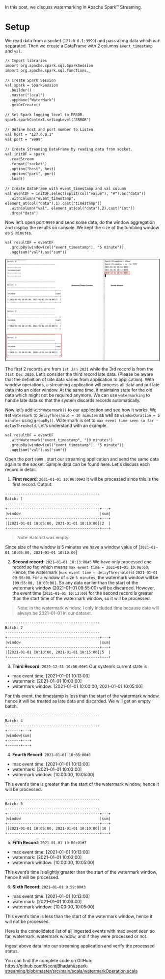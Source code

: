In this post, we discuss watermarking in Apache Spark™️ Streaming.

# Setup
We read data from a socket (`127.0.0.1:9999`) and pass along data which is `#` separated. Then we create a DataFrame with 2 columns `event_timestamp` and `val`. 
```
// Import libraries
import org.apache.spark.sql.SparkSession
import org.apache.spark.sql.functions._

// Create Spark Session
val spark = SparkSession
  .builder()
  .master("local")
  .appName("WaterMark")
  .getOrCreate()

// Set Spark logging level to ERROR.
spark.sparkContext.setLogLevel("ERROR")

// Define host and port number to Listen.
val host = "127.0.0.1"
val port = "9999"

// Create Streaming DataFrame by reading data from socket.
val initDF = spark
  .readStream
  .format("socket")
  .option("host", host)
  .option("port", port)
  .load()

// Create DataFrame with event_timestamp and val column
val eventDF = initDF.select(split(col("value"), "#").as("data"))
  .withColumn("event_timestamp",    element_at(col("data"),1).cast("timestamp"))
  .withColumn("val", element_at(col("data"),2).cast("int"))
  .drop("data")
```

Now let’s open port `9999` and send some data, do the window aggregation and display the results on console. We kept the size of the tumbling window as `5 minutes`. 
```
val resultDF = eventDF
  .groupBy(window(col("event_timestamp"), "5 minute"))
  .agg(sum("val").as("sum"))
```

![Spark Watermarking input](./../../assets/images/SparkWatermark1.png)

The first 2 records are from `1st Jan 2021` while the 3rd record is from the `31st Dec 2020`. Let’s consider the third record late data. (Please be aware that the definition of late data varies from application to application). With window operations, a streaming application will process all data and put late data into an older window. At the same time, it maintains state for the old data which might not be required anymore. We can use `watermarking` to handle late data so that the system discards records automatically.

Now let’s add `withWatermark()` to our application and see how it works. We set `watermark` to `delayThreshold = 10 minutes` as well as `windowDuration = 5 minutes` using `groupBy()`. Watermark is set to `max event time seen so far — delayThreshold`. Let’s understand with an example.
```
val resultDF = eventDF
  .withWatermark("event_timestamp", "10 minutes")
  .groupBy(window(col("event_timestamp"), "5 minute"))
  .agg(sum("val").as("sum"))
```

Open the port `9999` , start our streaming application and send the same data again to the socket. Sample data can be found here. Let's discuss each record in detail.

1. **First record**: `2021–01–01 10:06:00#2` It will be processed since this is the first record.
Output:
```
-------------------------------------------
Batch: 1
-------------------------------------------
+------------------------------------------+---+
|window                                    |sum|
+------------------------------------------+---+
|[2021-01-01 10:05:00, 2021-01-01 10:10:00]|2  |
+------------------------------------------+---+
```

> Note: Batch:0 was empty.

Since size of the window is 5 minutes we have a window value of [`2021–01–01 10:05:00, 2021–01–01 10:10:00`]

2. **Second record**: `2021–01–01 10:13:00#5`
We have only processed one record so far, which means `max event time = 2021–01–01 10:06:00`. Hence, the watermark (`max event time — delayThreshold`) is `2021–01–01 09:56:00`. For a window of size `5 minutes`, the watermark window will be `[09:55:00, 10:00:00]`. So any data earlier than the start of the watermark window (2021–01–01 09:55:00) will be discarded. However, the event time (`2021–01–01 10:13:00`) for the second record is greater than the start time of the watermark window, so it will be processed.

>Note: in the watermark window, I only included time because date will always be 2021–01–01 in our dataset.

```
-------------------------------------------
Batch: 2
-------------------------------------------
+------------------------------------------+---+
|window                                    |sum|
+------------------------------------------+---+
|[2021-01-01 10:10:00, 2021-01-01 10:15:00]|5  |
+------------------------------------------+---+
```

3. **Third Record**: `2020–12–31 10:06:00#1`
Our system’s current state is
- max event time: [2021–01–01 10:13:00]
- watermark: [2021–01–01 10:03:00]
- watermark window: [2021–01–01 10:00:00, 2021–01–01 10:05:00]

For this event, the timestamp is less than the start of the watermark window, hence it will be treated as late data and discarded. We will get an empty batch.

```
-------------------------------------------
Batch: 4
-------------------------------------------
+------+---+
|window|sum|
+------+---+
+------+---+
```

4. **Fourth Record**: `2021–01–01 10:08:00#8`
- max event time: [2021–01–01 10:13:00]
- watermark: [2021–01–01 10:03:00]
- watermark window: [10:00:00, 10:05:00]

This event’s time is greater than the start of the watermark window, hence it will be processed.
```
-------------------------------------------
Batch: 5
-------------------------------------------
+------------------------------------------+---+
|window                                    |sum|
+------------------------------------------+---+
|[2021-01-01 10:05:00, 2021-01-01 10:10:00]|10 |
+------------------------------------------+---+
```

5. **Fifth Record**: `2021–01–01 10:00:01#7`
- max event time: [2021–01–01 10:13:00]
- watermark: [2021–01–01 10:03:00]
- watermark window: [10:00:00, 10:05:00]

This event’s time is slightly greater than the start of the watermark window, hence it will be processed.

6. **Sixth Record**: `2021–01–01 9:59:00#3`
- max event time: [2021–01–01 10:13:00]
- watermark: [2021–01–01 10:03:00]
- watermark window: [10:00:00, 10:05:00]

This event’s time is less than the start of the watermark window, hence it will not be processed.

Here is the consolidated list of all ingested events with max event seen so far, watermark, watermark window, and if they were processed or not.

Ingest above data into our streaming application and verify the processed status. 

You can find the complete code on GitHub: https://github.com/NeerajBhadani/spark-streaming/blob/master/src/main/scala/watermarkOperation.scala